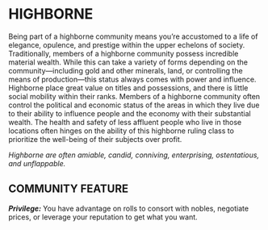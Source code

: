 ﻿# HIGHBORNE

Being part of a highborne community means you’re accustomed to a life of elegance, opulence, and prestige within the upper echelons of society. Traditionally, members of a highborne community possess incredible material wealth. While this can take a variety of forms depending on the community—including gold and other minerals, land, or controlling the means of production—this status always comes with power and influence. Highborne place great value on titles and possessions, and there is little social mobility within their ranks. Members of a highborne community often control the political and economic status of the areas in which they live due to their ability to influence people and the economy with their substantial wealth. The health and safety of less affluent people who live in those locations often hinges on the ability of this highborne ruling class to prioritize the well-being of their subjects over profit.

*Highborne are often amiable, candid, conniving, enterprising, ostentatious, and unflappable.*

## COMMUNITY FEATURE

***Privilege:*** You have advantage on rolls to consort with nobles, negotiate prices, or leverage your reputation to get what you want.
